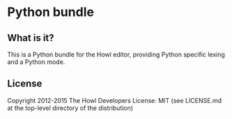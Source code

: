 # Python bundle

## What is it?

This is a Python bundle for the Howl editor, providing Python specific lexing
and a Python mode.

## License

Copyright 2012-2015 The Howl Developers
License: MIT (see LICENSE.md at the top-level directory of the distribution)
